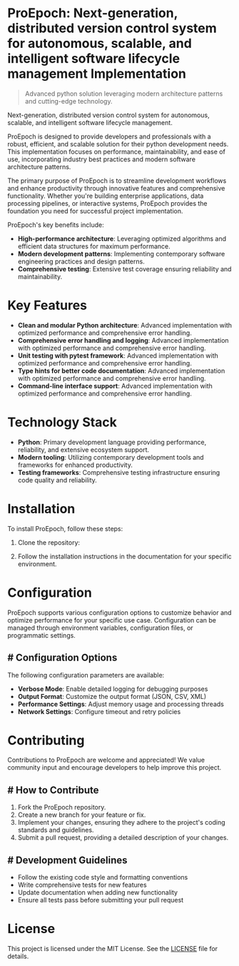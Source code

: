 <!-- fallback_ProEpoch_20250802183347_32165 -->

# ProEpoch: Next-generation, distributed version control system for autonomous, scalable, and intelligent software lifecycle management Implementation
> Advanced python solution leveraging modern architecture patterns and cutting-edge technology.

Next-generation, distributed version control system for autonomous, scalable, and intelligent software lifecycle management.

ProEpoch is designed to provide developers and professionals with a robust, efficient, and scalable solution for their python development needs. This implementation focuses on performance, maintainability, and ease of use, incorporating industry best practices and modern software architecture patterns.

The primary purpose of ProEpoch is to streamline development workflows and enhance productivity through innovative features and comprehensive functionality. Whether you're building enterprise applications, data processing pipelines, or interactive systems, ProEpoch provides the foundation you need for successful project implementation.

ProEpoch's key benefits include:

* **High-performance architecture**: Leveraging optimized algorithms and efficient data structures for maximum performance.
* **Modern development patterns**: Implementing contemporary software engineering practices and design patterns.
* **Comprehensive testing**: Extensive test coverage ensuring reliability and maintainability.

# Key Features

* **Clean and modular Python architecture**: Advanced implementation with optimized performance and comprehensive error handling.
* **Comprehensive error handling and logging**: Advanced implementation with optimized performance and comprehensive error handling.
* **Unit testing with pytest framework**: Advanced implementation with optimized performance and comprehensive error handling.
* **Type hints for better code documentation**: Advanced implementation with optimized performance and comprehensive error handling.
* **Command-line interface support**: Advanced implementation with optimized performance and comprehensive error handling.

# Technology Stack

* **Python**: Primary development language providing performance, reliability, and extensive ecosystem support.
* **Modern tooling**: Utilizing contemporary development tools and frameworks for enhanced productivity.
* **Testing frameworks**: Comprehensive testing infrastructure ensuring code quality and reliability.

# Installation

To install ProEpoch, follow these steps:

1. Clone the repository:


2. Follow the installation instructions in the documentation for your specific environment.

# Configuration

ProEpoch supports various configuration options to customize behavior and optimize performance for your specific use case. Configuration can be managed through environment variables, configuration files, or programmatic settings.

## # Configuration Options

The following configuration parameters are available:

* **Verbose Mode**: Enable detailed logging for debugging purposes
* **Output Format**: Customize the output format (JSON, CSV, XML)
* **Performance Settings**: Adjust memory usage and processing threads
* **Network Settings**: Configure timeout and retry policies

# Contributing

Contributions to ProEpoch are welcome and appreciated! We value community input and encourage developers to help improve this project.

## # How to Contribute

1. Fork the ProEpoch repository.
2. Create a new branch for your feature or fix.
3. Implement your changes, ensuring they adhere to the project's coding standards and guidelines.
4. Submit a pull request, providing a detailed description of your changes.

## # Development Guidelines

* Follow the existing code style and formatting conventions
* Write comprehensive tests for new features
* Update documentation when adding new functionality
* Ensure all tests pass before submitting your pull request

# License

This project is licensed under the MIT License. See the [LICENSE](https://github.com/cerenyilmazjinx/ProEpoch/blob/main/LICENSE) file for details.
